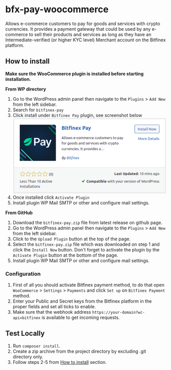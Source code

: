 # bfx-pay-woocommerce
Allows e-commerce customers to pay for goods and services with crypto currencies. It provides a payment gateway that could be used by any e-commerce to sell their products and services as long as they have an Intermediate-verified (or higher KYC level) Merchant account on the Bitfinex platform.

## How to install
**Make sure the WooCommerce plugin is installed before starting installation.**

**From WP directory**

1. Go to the WordPress admin panel then navigate to the `Plugins` > `Add New` from the left sidebar.
2. Search for `bitfinex-pay`
3. Click install under `Bitfinex Pay` plugin, see screenshot below
![bfx-pay-wp-directory](bfx-pay-wp-directory.png)
4. Once installed click `Activate Plugin`
5. Install plugin WP Mail SMTP or other and configure mail settings.

**From GitHub**

1. Download the `bitfinex-pay.zip` file from latest release on github page.
2. Go to the WordPress admin panel then navigate to the `Plugins` > `Add New` from the left sidebar.
3. Click to the `Upload Plugin` button at the top of the page.
4. Select the `bitfinex-pay.zip` file which was downloaded on step 1 and click the `Install Now` button. Don't forget to activate the plugin by the `Activate Plugin` button at the bottom of the page.
5. Install plugin WP Mail SMTP or other and configure mail settings.

### Configuration
1. First of all you should activate Bitfinex payment method, to do that open `WooCommerce` > `Settings` > `Payments` and click `Set up` on `Bitfinex Payment` method.
2. Enter your Public and Secret keys from the Bitfinex platform in the proper fields and set all ticks to enable.
3. Make sure that the webhook address `https://your-domain?wc-api=bitfinex` is available to get incoming requests.

## Test Locally
1. Run `composer install`.
2. Create a zip archive from the project directory by excluding .git directory only.
3. Follow steps 2-5 from [How to install](#how-to-install) section.
